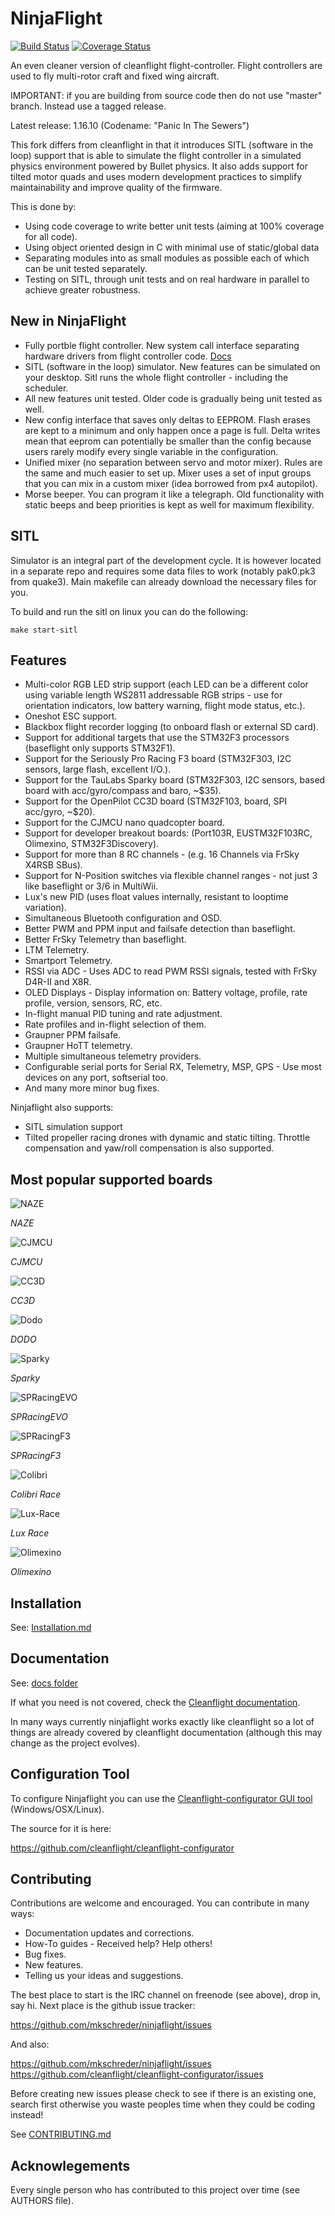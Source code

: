 # NinjaFlight

[![Build Status](https://travis-ci.org/mkschreder/ninjaflight.svg?branch=master)](https://travis-ci.org/mkschreder/ninjaflight)
[![Coverage Status](https://coveralls.io/repos/github/mkschreder/ninjaflight/badge.svg?branch=master)](https://coveralls.io/github/mkschreder/ninjaflight?branch=master)

An even cleaner version of cleanflight flight-controller. Flight controllers
are used to fly multi-rotor craft and fixed wing aircraft. 

IMPORTANT: if you are building from source code then do not use "master"
branch. Instead use a tagged release.

Latest release: 1.16.10 (Codename: "Panic In The Sewers")

This fork differs from cleanflight in that it introduces SITL (software in the
loop) support that is able to simulate the flight controller in a simulated
physics environment powered by Bullet physics. It also adds support for tilted
motor quads and uses modern development practices to simplify maintainability
and improve quality of the firmware.

This is done by:
- Using code coverage to write better unit tests (aiming at 100% coverage for all code).
- Using object oriented design in C with minimal use of static/global data
- Separating modules into as small modules as possible each of which can be
  unit tested separately.
- Testing on SITL, through unit tests and on real hardware in parallel to
  achieve greater robustness.

## New in NinjaFlight

- Fully portble flight controller. New system call interface separating
  hardware drivers from flight controller code. [Docs](https://mkschreder.github.io/ninjaflight/group__syscalls.html)
- SITL (software in the loop) simulator. New features can be simulated on your
  desktop. Sitl runs the whole flight controller - including the scheduler.
- All new features unit tested. Older code is gradually being unit tested as
  well.
- New config interface that saves only deltas to EEPROM. Flash erases are kept
  to a minimum and only happen once a page is full. Delta writes mean that
  eeprom can potentially be smaller than the config because users rarely modify
  every single variable in the configuration.
- Unified mixer (no separation between servo and motor mixer). Rules are the
  same and much easier to set up. Mixer uses a set of input groups that you can
  mix in a custom mixer (idea borrowed from px4 autopilot).
- Morse beeper. You can program it like a telegraph. Old functionality with
  static beeps and beep priorities is kept as well for maximum flexibility.  

## SITL

Simulator is an integral part of the development cycle. It is however located
in a separate repo and requires some data files to work (notably pak0.pk3 from
quake3). Main makefile can already download the necessary files for you. 

To build and run the sitl on linux you can do the following:

	make start-sitl

## Features

- Multi-color RGB LED strip support (each LED can be a different color using
  variable length WS2811 addressable RGB strips - use for orientation
  indicators, low battery warning, flight mode status, etc.).
- Oneshot ESC support.
- Blackbox flight recorder logging (to onboard flash or external SD card).
- Support for additional targets that use the STM32F3 processors (baseflight
  only supports STM32F1).
- Support for the Seriously Pro Racing F3 board (STM32F303, I2C sensors, large
  flash, excellent I/O.).
- Support for the TauLabs Sparky board (STM32F303, I2C sensors, based board
  with acc/gyro/compass and baro, ~$35).
- Support for the OpenPilot CC3D board (STM32F103, board, SPI acc/gyro, ~$20).
- Support for the CJMCU nano quadcopter board.
- Support for developer breakout boards: (Port103R, EUSTM32F103RC, Olimexino,
  STM32F3Discovery).
- Support for more than 8 RC channels - (e.g. 16 Channels via FrSky X4RSB
  SBus).
- Support for N-Position switches via flexible channel ranges - not just 3 like
  baseflight or 3/6 in MultiWii.
- Lux's new PID (uses float values internally, resistant to looptime
  variation).
- Simultaneous Bluetooth configuration and OSD.
- Better PWM and PPM input and failsafe detection than baseflight.
- Better FrSky Telemetry than baseflight.
- LTM Telemetry.
- Smartport Telemetry.
- RSSI via ADC - Uses ADC to read PWM RSSI signals, tested with FrSky D4R-II
  and X8R.
- OLED Displays - Display information on: Battery voltage, profile, rate
  profile, version, sensors, RC, etc.
- In-flight manual PID tuning and rate adjustment.
- Rate profiles and in-flight selection of them.
- Graupner PPM failsafe.
- Graupner HoTT telemetry.
- Multiple simultaneous telemetry providers.
- Configurable serial ports for Serial RX, Telemetry, MSP, GPS - Use most
  devices on any port, softserial too.
- And many more minor bug fixes.

Ninjaflight also supports: 

- SITL simulation support
- Tilted propeller racing drones with dynamic and static tilting. Throttle
  compensation and yaw/roll compensation is also supported. 

## Most popular supported boards

![NAZE](media/board-naze32.jpg)

*NAZE*

![CJMCU](media/board-cjmcu.jpg)

*CJMCU*

![CC3D](media/board-cc3d.jpg)

*CC3D*

![Dodo](media/board-rmdo.jpg)

*DODO*

![Sparky](media/board-sparky.jpg)

*Sparky*

![SPRacingEVO](media/board-sp-racing-evo.jpg)

*SPRacingEVO*

![SPRacingF3](media/board-spracing-f3.jpg)

*SPRacingF3*

![Colibri](media/board-colibri-race.jpg)

*Colibri Race*

![Lux-Race](media/board-lux-race.jpg)

*Lux Race*

![Olimexino](media/board-olimexino.jpg)

*Olimexino*

## Installation

See: [Installation.md](docs/Installation.md)

## Documentation

See: [docs folder](https://github.com/mkschreder/ninjaflight/tree/master/docs)

If what you need is not covered, check the [Cleanflight
documentation](https://github.com/cleanflight/cleanflight/tree/master/docs). 

In many ways currently ninjaflight works exactly like cleanflight so a lot of
things are already covered by cleanflight documentation (although this may
change as the project evolves).  

## Configuration Tool

To configure Ninjaflight you can use the [Cleanflight-configurator GUI tool](https://chrome.google.com/webstore/detail/cleanflight-configurator/enacoimjcgeinfnnnpajinjgmkahmfgb
) (Windows/OSX/Linux). 

The source for it is here:

https://github.com/cleanflight/cleanflight-configurator

## Contributing

Contributions are welcome and encouraged.  You can contribute in many ways:

- Documentation updates and corrections.
- How-To guides - Received help? Help others!
- Bug fixes.
- New features.
- Telling us your ideas and suggestions.

The best place to start is the IRC channel on freenode (see above), drop in, say hi. Next place is the github issue tracker:

https://github.com/mkschreder/ninjaflight/issues

And also: 

https://github.com/mkschreder/ninjaflight/issues
https://github.com/cleanflight/cleanflight-configurator/issues

Before creating new issues please check to see if there is an existing one,
search first otherwise you waste peoples time when they could be coding
instead!

See [CONTRIBUTING.md](CONTRIBUTING.md)

## Acknowlegements

Every single person who has contributed to this project over time (see AUTHORS
file). 

